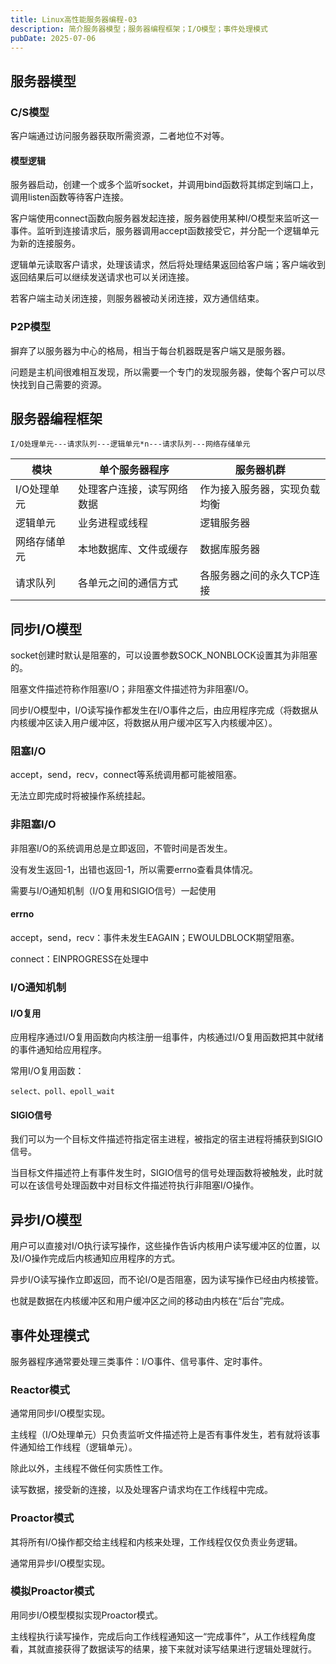 ```yaml
---
title: Linux高性能服务器编程-03
description: 简介服务器模型；服务器编程框架；I/O模型；事件处理模式
pubDate: 2025-07-06
---
```


## 服务器模型

### C/S模型

客户端通过访问服务器获取所需资源，二者地位不对等。

#### 模型逻辑

服务器启动，创建一个或多个监听socket，并调用bind函数将其绑定到端口上，调用listen函数等待客户连接。

客户端使用connect函数向服务器发起连接，服务器使用某种I/O模型来监听这一事件。监听到连接请求后，服务器调用accept函数接受它，并分配一个逻辑单元为新的连接服务。

逻辑单元读取客户请求，处理该请求，然后将处理结果返回给客户端；客户端收到返回结果后可以继续发送请求也可以关闭连接。

若客户端主动关闭连接，则服务器被动关闭连接，双方通信结束。

### P2P模型

摒弃了以服务器为中心的格局，相当于每台机器既是客户端又是服务器。

问题是主机间很难相互发现，所以需要一个专门的发现服务器，使每个客户可以尽快找到自己需要的资源。

## 服务器编程框架

```
I/O处理单元---请求队列---逻辑单元*n---请求队列---网络存储单元
```

| 模块         | 单个服务器程序             | 服务器机群                   |
| ------------ | -------------------------- | ---------------------------- |
| I/O处理单元  | 处理客户连接，读写网络数据 | 作为接入服务器，实现负载均衡 |
| 逻辑单元     | 业务进程或线程             | 逻辑服务器                   |
| 网络存储单元 | 本地数据库、文件或缓存     | 数据库服务器                 |
| 请求队列     | 各单元之间的通信方式       | 各服务器之间的永久TCP连接    |

## 同步I/O模型

socket创建时默认是阻塞的，可以设置参数SOCK_NONBLOCK设置其为非阻塞的。

阻塞文件描述符称作阻塞I/O；非阻塞文件描述符为非阻塞I/O。

同步I/O模型中，I/O读写操作都发生在I/O事件之后，由应用程序完成（将数据从内核缓冲区读入用户缓冲区，将数据从用户缓冲区写入内核缓冲区）。

### 阻塞I/O

accept，send，recv，connect等系统调用都可能被阻塞。

无法立即完成时将被操作系统挂起。

### 非阻塞I/O

非阻塞I/O的系统调用总是立即返回，不管时间是否发生。

没有发生返回-1，出错也返回-1，所以需要errno查看具体情况。

需要与I/O通知机制（I/O复用和SIGIO信号）一起使用

#### errno

accept，send，recv：事件未发生EAGAIN；EWOULDBLOCK期望阻塞。

connect：EINPROGRESS在处理中

### I/O通知机制

#### I/O复用

应用程序通过I/O复用函数向内核注册一组事件，内核通过I/O复用函数把其中就绪的事件通知给应用程序。

常用I/O复用函数：

```
select、poll、epoll_wait
```

#### SIGIO信号

我们可以为一个目标文件描述符指定宿主进程，被指定的宿主进程将捕获到SIGIO信号。

当目标文件描述符上有事件发生时，SIGIO信号的信号处理函数将被触发，此时就可以在该信号处理函数中对目标文件描述符执行非阻塞I/O操作。

## 异步I/O模型

用户可以直接对I/O执行读写操作，这些操作告诉内核用户读写缓冲区的位置，以及I/O操作完成后内核通知应用程序的方式。

异步I/O读写操作立即返回，而不论I/O是否阻塞，因为读写操作已经由内核接管。

也就是数据在内核缓冲区和用户缓冲区之间的移动由内核在“后台”完成。

## 事件处理模式

服务器程序通常要处理三类事件：I/O事件、信号事件、定时事件。

### Reactor模式

通常用同步I/O模型实现。

主线程（I/O处理单元）只负责监听文件描述符上是否有事件发生，若有就将该事件通知给工作线程（逻辑单元）。

除此以外，主线程不做任何实质性工作。

读写数据，接受新的连接，以及处理客户请求均在工作线程中完成。

### Proactor模式

其将所有I/O操作都交给主线程和内核来处理，工作线程仅仅负责业务逻辑。

通常用异步I/O模型实现。

### 模拟Proactor模式

用同步I/O模型模拟实现Proactor模式。

主线程执行读写操作，完成后向工作线程通知这一“完成事件”，从工作线程角度看，其就直接获得了数据读写的结果，接下来就对读写结果进行逻辑处理就行。